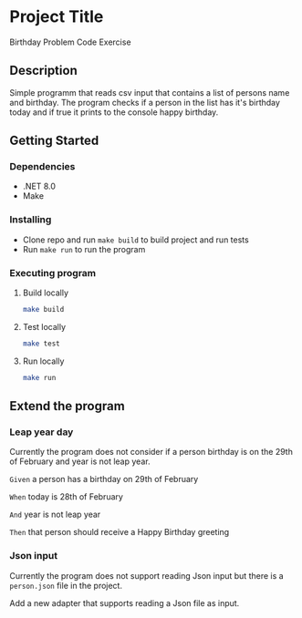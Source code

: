 # Project Title

Birthday Problem Code Exercise

## Description

Simple programm that reads csv input that contains a list of persons name and birthday. The program checks if a person in the list has it's birthday today and if true it prints to the console happy birthday.

## Getting Started

### Dependencies

* .NET 8.0
* Make

### Installing

* Clone repo and run `make build` to build project and run tests
* Run `make run` to run the program

### Executing program

1. Build locally
   ```sh
   make build
   ```
2. Test locally
   ```sh
   make test
   ```
3. Run locally
   ```sh
   make run
   ```

## Extend the program

### Leap year day

Currently the program does not consider if a person birthday is on the 29th of February and year is not leap year.

`Given` a person has a birthday on 29th of February

`When` today is 28th of February

`And` year is not leap year

`Then` that person should receive a Happy Birthday greeting

### Json input

Currently the program does not support reading Json input but there is a `person.json` file in the project.

Add a new adapter that supports reading a Json file as input.